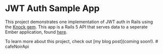 # JWT Auth Sample App

This project demonstrates one implementation of JWT auth in Rails using the [Knock gem](https://github.com/nsarno/knock). This app is a Rails 5 API that serves data to a seperate Ember application, found [here](https://github.com/SophieDeBenedetto/jwt-token-auth-sample-front).  

To learn more about this project, check out [my blog post](coming soon!). # cafeNoirApi
